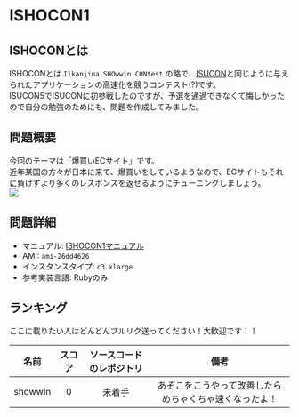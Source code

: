 # ISHOCON1
## ISHOCONとは
ISHOCONとは `Iikanjina SHOwwin CONtest` の略で、[ISUCON](http://isucon.net/)と同じように与えられたアプリケーションの高速化を競うコンテスト(?)です。  
ISUCON5でISUCONに初参戦したのですが、予選を通過できなくて悔しかったので自分の勉強のためにも、問題を作成してみました。  

## 問題概要
今回のテーマは「爆買いECサイト」です。  
近年某国の方々が日本に来て、爆買いをしているようなので、ECサイトもそれに負けずより多くのレスポンスを返せるようにチューニングしましょう。  
![](https://raw.githubusercontent.com/showwin/ISHOCON1/master/doc/images/top.png)

## 問題詳細
* マニュアル: [ISHOCON1マニュアル]()
* AMI: `ami-26dd4626`
* インスタンスタイプ: `c3.xlarge`
* 参考実装言語: Rubyのみ

## ランキング
ここに載りたい人はどんどんプルリク送ってください！大歓迎です！！

|名前|スコア|ソースコードのレポジトリ|備考|
|:--:|:--:|:--:|:--:|
|showwin|0|未着手|あそこをこうやって改善したらめちゃくちゃ速くなったよ！|
